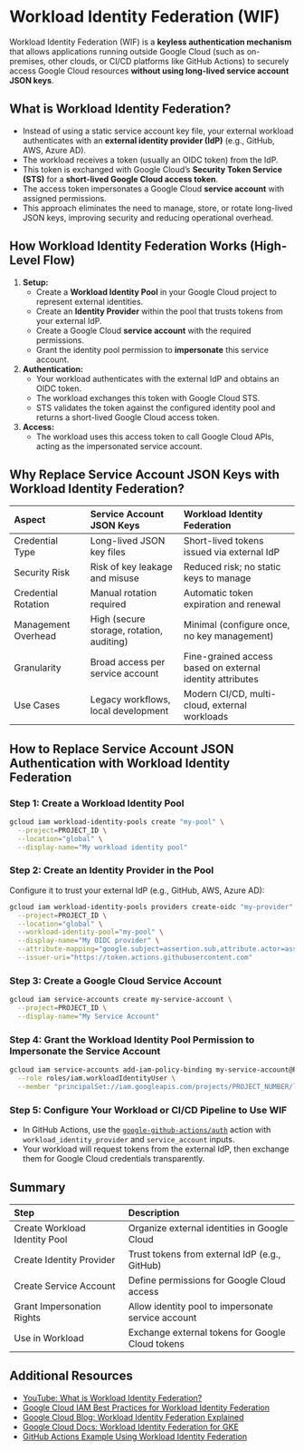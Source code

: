 # Workload Identity Federation (WIF)
Workload Identity Federation (WIF) is a **keyless authentication mechanism** that allows applications running outside Google Cloud (such as on-premises, other clouds, or CI/CD platforms like GitHub Actions) to securely access Google Cloud resources **without using long-lived service account JSON keys**.

## What is Workload Identity Federation?

- Instead of using a static service account key file, your external workload authenticates with an **external identity provider (IdP)** (e.g., GitHub, AWS, Azure AD).
- The workload receives a token (usually an OIDC token) from the IdP.
- This token is exchanged with Google Cloud’s **Security Token Service (STS)** for a **short-lived Google Cloud access token**.
- The access token impersonates a Google Cloud **service account** with assigned permissions.
- This approach eliminates the need to manage, store, or rotate long-lived JSON keys, improving security and reducing operational overhead.


## How Workload Identity Federation Works (High-Level Flow)

1. **Setup:**
    - Create a **Workload Identity Pool** in your Google Cloud project to represent external identities.
    - Create an **Identity Provider** within the pool that trusts tokens from your external IdP.
    - Create a Google Cloud **service account** with the required permissions.
    - Grant the identity pool permission to **impersonate** this service account.
2. **Authentication:**
    - Your workload authenticates with the external IdP and obtains an OIDC token.
    - The workload exchanges this token with Google Cloud STS.
    - STS validates the token against the configured identity pool and returns a short-lived Google Cloud access token.
3. **Access:**
    - The workload uses this access token to call Google Cloud APIs, acting as the impersonated service account.

## Why Replace Service Account JSON Keys with Workload Identity Federation?

| Aspect | Service Account JSON Keys | Workload Identity Federation |
| :-- | :-- | :-- |
| Credential Type | Long-lived JSON key files | Short-lived tokens issued via external IdP |
| Security Risk | Risk of key leakage and misuse | Reduced risk; no static keys to manage |
| Credential Rotation | Manual rotation required | Automatic token expiration and renewal |
| Management Overhead | High (secure storage, rotation, auditing) | Minimal (configure once, no key management) |
| Granularity | Broad access per service account | Fine-grained access based on external identity attributes |
| Use Cases | Legacy workflows, local development | Modern CI/CD, multi-cloud, external workloads |

## How to Replace Service Account JSON Authentication with Workload Identity Federation

### Step 1: Create a Workload Identity Pool

```bash
gcloud iam workload-identity-pools create "my-pool" \
  --project=PROJECT_ID \
  --location="global" \
  --display-name="My workload identity pool"
```


### Step 2: Create an Identity Provider in the Pool

Configure it to trust your external IdP (e.g., GitHub, AWS, Azure AD):

```bash
gcloud iam workload-identity-pools providers create-oidc "my-provider" \
  --project=PROJECT_ID \
  --location="global" \
  --workload-identity-pool="my-pool" \
  --display-name="My OIDC provider" \
  --attribute-mapping="google.subject=assertion.sub,attribute.actor=assertion.actor" \
  --issuer-uri="https://token.actions.githubusercontent.com"
```


### Step 3: Create a Google Cloud Service Account

```bash
gcloud iam service-accounts create my-service-account \
  --project=PROJECT_ID \
  --display-name="My Service Account"
```


### Step 4: Grant the Workload Identity Pool Permission to Impersonate the Service Account

```bash
gcloud iam service-accounts add-iam-policy-binding my-service-account@PROJECT_ID.iam.gserviceaccount.com \
  --role roles/iam.workloadIdentityUser \
  --member "principalSet://iam.googleapis.com/projects/PROJECT_NUMBER/locations/global/workloadIdentityPools/my-pool/*"
```


### Step 5: Configure Your Workload or CI/CD Pipeline to Use WIF

- In GitHub Actions, use the [`google-github-actions/auth`](https://github.com/google-github-actions/auth) action with `workload_identity_provider` and `service_account` inputs.
- Your workload will request tokens from the external IdP, then exchange them for Google Cloud credentials transparently.


## Summary

| Step | Description |
| :-- | :-- |
| Create Workload Identity Pool | Organize external identities in Google Cloud |
| Create Identity Provider | Trust tokens from external IdP (e.g., GitHub) |
| Create Service Account | Define permissions for Google Cloud access |
| Grant Impersonation Rights | Allow identity pool to impersonate service account |
| Use in Workload | Exchange external tokens for Google Cloud tokens |

## Additional Resources

- [YouTube: What is Workload Identity Federation?](https://www.youtube.com/watch?v=4vajaXzHN08)
- [Google Cloud IAM Best Practices for Workload Identity Federation](https://cloud.google.com/iam/docs/best-practices-for-using-workload-identity-federation)
- [Google Cloud Blog: Workload Identity Federation Explained](https://blog.montrealanalytics.com/authenticating-a-service-identity-into-google-cloud-with-workload-identity-federation-adc72327daee)
- [Google Cloud Docs: Workload Identity Federation for GKE](https://cloud.google.com/kubernetes-engine/docs/concepts/workload-identity)
- [GitHub Actions Example Using Workload Identity Federation](https://github.com/google-github-actions/auth)